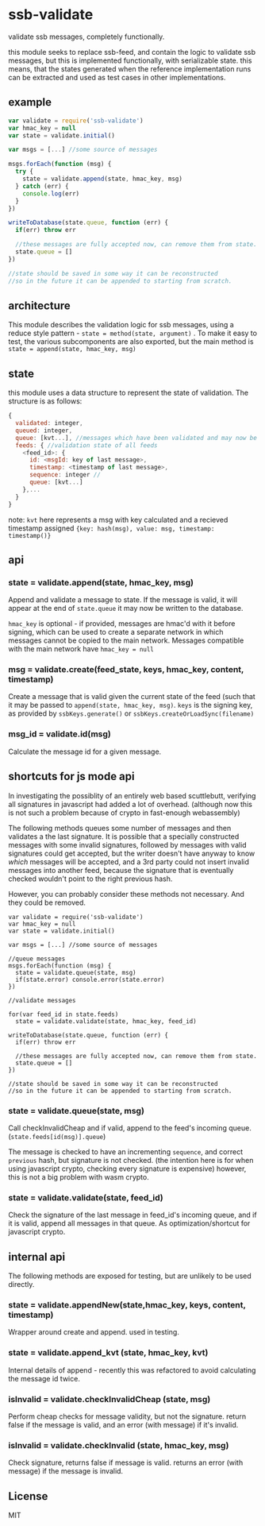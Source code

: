 # ssb-validate

validate ssb messages, completely functionally.

this module seeks to replace ssb-feed, and contain the logic to validate ssb messages,
but this is implemented functionally, with serializable state.
this means, that the states generated when the reference implementation runs
can be extracted and used as test cases in other implementations.

## example

``` js
var validate = require('ssb-validate')
var hmac_key = null
var state = validate.initial()

var msgs = [...] //some source of messages

msgs.forEach(function (msg) {
  try {
    state = validate.append(state, hmac_key, msg)
  } catch (err) {
    console.log(err)
  }
})

writeToDatabase(state.queue, function (err) {
  if(err) throw err

  //these messages are fully accepted now, can remove them from state.
  state.queue = []
})

//state should be saved in some way it can be reconstructed
//so in the future it can be appended to starting from scratch.
```

## architecture

This module describes the validation logic for ssb messages, using a reduce style
pattern - `state = method(state, argument)` . To make it easy to test, the various
subcomponents are also exported, but the main method is `state = append(state, hmac_key, msg)`

## state

this module uses a data structure to represent the state of validation.
The structure is as follows:

``` js
{
  validated: integer,
  queued: integer,
  queue: [kvt...], //messages which have been validated and may now be written to database
  feeds: { //validation state of all feeds
    <feed_id>: {
      id: <msgId: key of last message>,
      timestamp: <timestamp of last message>,
      sequence: integer //
      queue: [kvt...]
    },...
  }
}
```
note: `kvt` here represents a msg with key calculated and a recieved timestamp assigned
`{key: hash(msg), value: msg, timestamp: timestamp()}`

## api

### state = validate.append(state, hmac_key, msg)

Append and validate a message to state. If the message is valid, it will appear at the
end of `state.queue` it may now be written to the database.

`hmac_key` is optional - if provided, messages are hmac'd with it before signing,
which can be used to create a separate network in which messages cannot be copied
to the main network. Messages compatible with the main network have `hmac_key = null`

### msg = validate.create(feed_state, keys, hmac_key, content, timestamp)

Create a message that is valid given the current state of the feed (such that it may be passed to 
`append(state, hmac_key, msg)`. `keys` is the signing key, as provided by `ssbKeys.generate()` or `ssbKeys.createOrLoadSync(filename)`

### msg_id = validate.id(msg)

Calculate the message id for a given message.

## shortcuts for js mode api

In investigating the possiblity of an entirely web based scuttlebutt,
verifying all signatures in javascript had added a lot of overhead.
(although now this is not such a problem because of crypto in fast-enough webassembly)

The following methods queues some number of messages and then validates a the last signature.
It is possible that a specially constructed messages with some invalid signatures, followed
by messages with valid signatures could get accepted, but the writer doesn't have anyway
to know _which_ messages will be accepted, and a 3rd party could not insert invalid messages
into another feed, because the signature that is eventually checked wouldn't point to the right
previous hash.

However, you can probably consider these methods not necessary. And they could be removed.


```
var validate = require('ssb-validate')
var hmac_key = null
var state = validate.initial()

var msgs = [...] //some source of messages

//queue messages
msgs.forEach(function (msg) {
  state = validate.queue(state, msg)
  if(state.error) console.error(state.error)
})

//validate messages

for(var feed_id in state.feeds)
  state = validate.validate(state, hmac_key, feed_id)

writeToDatabase(state.queue, function (err) {
  if(err) throw err

  //these messages are fully accepted now, can remove them from state.
  state.queue = []
})

//state should be saved in some way it can be reconstructed
//so in the future it can be appended to starting from scratch.
```

### state = validate.queue(state, msg)

Call checkInvalidCheap and if valid, append to the feed's incoming queue.
(`state.feeds[id(msg)].queue`)

The message is checked to have an incrementing `sequence`, and correct `previous` hash,
but signature is not checked. (the intention here is for when using javascript crypto,
checking every signature is expensive) however, this is not a big problem with wasm crypto.

### state = validate.validate(state, feed_id)

Check the signature of the last message in feed_id's incoming queue,
and if it is valid, append all messages in that queue.
As optimization/shortcut for javascript crypto.

## internal api

The following methods are exposed for testing, but are unlikely to be used directly.

### state = validate.appendNew(state,hmac_key, keys, content, timestamp)

Wrapper around create and append. used in testing.

### state = validate.append_kvt (state, hmac_key, kvt)

Internal details of append - recently this was refactored to avoid calculating
the message id twice.

### isInvalid = validate.checkInvalidCheap (state, msg)

Perform cheap checks for message validity, but not the signature.
return false if the message is valid, and an error (with message) if it's invalid.

### isInvalid = validate.checkInvalid (state, hmac_key, msg)

Check signature, returns false if message is valid. returns an error (with message)
if the message is invalid.

## License

MIT






